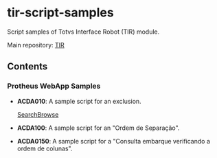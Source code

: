 # tir-script-samples

Script samples of Totvs Interface Robot (TIR) module.

Main repository: [TIR](https://github.com/totvs/tir)

## Contents

### Protheus WebApp Samples

- **ACDA010**: A sample script for an exclusion.  

    [SearchBrowse](Protheus_WebApp/Modules/SIGAACD/ACDA010TESTCASE.py)

- **ACDA100**: A sample script for an "Ordem de Separação".
- **ACDA0150**: A sample script for a "Consulta embarque verificando a ordem de colunas".